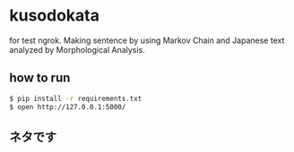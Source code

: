 # kusodokata

for test ngrok. Making sentence by using Markov Chain and Japanese text analyzed by Morphological Analysis.

## how to run

```bash
$ pip install -r requirements.txt
$ open http://127.0.0.1:5000/
```

## ネタです
